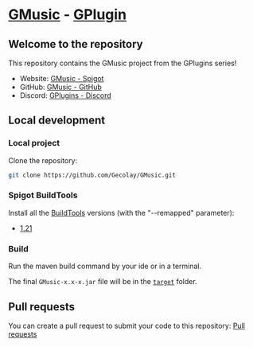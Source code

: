 # [GMusic](https://github.com/Gecolay/GMusic) - [GPlugin](https://discord.gg/Cy2P4AU)

## Welcome to the repository

This repository contains the GMusic project from the GPlugins series!

- Website: [GMusic - Spigot](https://www.spigotmc.org/resources/GMusic.84004/)
- GitHub: [GMusic - GitHub](https://github.com/Gecolay/GMusic)
- Discord: [GPlugins - Discord](https://discord.gg/Cy2P4AU)

## Local development

### Local project

Clone the repository:
```bash
git clone https://github.com/Gecolay/GMusic.git
```

### Spigot BuildTools

Install all the [BuildTools](https://www.spigotmc.org/wiki/buildtools/) versions (with the "--remapped" parameter):

- [1.21](https://www.spigotmc.org/wiki/buildtools/#1-21)

### Build

Run the maven build command by your ide or in a terminal.

The final `GMusic-x.x-x.jar` file will be in the [`target`](./target) folder.

## Pull requests

You can create a pull request to submit your code to this repository: [Pull requests](https://github.com/Gecolay/GMusic/pulls)